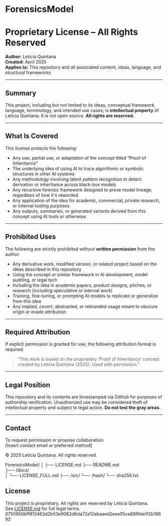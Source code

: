 # ForensicsModel
# Proprietary License – All Rights Reserved

**Author:** Leticia Quintana  
**Created:** April 2025  
**Applies to:** This repository and all associated content, ideas, language, and structural frameworks

---

## Summary

This project, including but not limited to its ideas, conceptual framework, language, terminology, and intended use cases, is **intellectual property** of Leticia Quintana. It is not open source. **All rights are reserved.**

---

## What Is Covered

This license protects the following:

- Any use, partial use, or adaptation of the concept titled “Proof of Inheritance”  
- The underlying idea of using AI to trace algorithmic or symbolic structures in other AI systems  
- Any methodology involving latent pattern recognition to detect derivation or inheritance across black-box models  
- Any recursive forensic framework designed to prove model lineage, regardless of how it's reworded  
- Any application of the idea for academic, commercial, private research, or internal tooling purposes  
- Any outputs, summaries, or generated variants derived from this concept using AI tools or otherwise

---

## Prohibited Uses

The following are strictly prohibited without **written permission** from the author:

- Any derivative work, modified version, or related project based on the ideas described in this repository  
- Using the concept or similar framework in AI development, model auditing, or legal tech  
- Including the idea in academic papers, product designs, pitches, or research (including speculative or internal work)  
- Training, fine-tuning, or prompting AI models to replicate or generalize from this idea  
- Any implied, covert, abstracted, or rebranded usage meant to obscure origin or evade attribution

---

## Required Attribution

If explicit permission is granted for use, the following attribution format is required:

> “This work is based on the proprietary ‘Proof of Inheritance’ concept created by Leticia Quintana (2025). Used with permission.”

---

## Legal Position

This repository and its contents are timestamped via GitHub for purposes of authorship verification. Unauthorized use may be considered theft of intellectual property and subject to legal action. **Do not test the gray areas.**

---

## Contact

To request permission or propose collaboration:  
[Insert contact email or preferred method]

© 2025 Leticia Quintana. All rights reserved.

ForensicsModel/
│
├── LICENSE.md
├── README.md        
├── /docs/  
│   └── LICENSE_FULL.md
├── /src/
└── /hash/
    └── sha256.txt


## License

This project is proprietary. All rights are reserved by Leticia Quintana.  
See [LICENSE.md](./LICENSE.md) for full legal terms.
0750950bff813462d2b53e9082d6da72a12ebaaed2eee05ce88f9de1f2b18692
